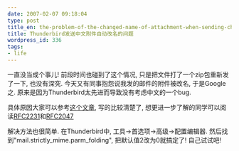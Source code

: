 ```yaml
---
date: 2007-02-07 09:18:04
type: post
title_en: the-problem-of-the-changed-name-of-attachment-when-sending-chinese-attachment-in-thunderbird
title: Thunderbird发送中文附件自动改名的问题
wordpress_id: 336
tags:
- life
---
```


一直没当成个事儿! 前段时间也碰到了这个情况, 只是把文件打了一个zip包重新发了一下, 也没有深究. 今天又有同事抱怨说我发的邮件的附件被改名, 于是Google之. 原来是因为Thunderbird太先进而导致没有考虑中文的一个bug.

具体原因大家可以参考[这个文章](http://hi.baidu.com/jarryleo/blog/item/ee91bdfd95d4ed1609244d99.html), 写的比较清楚了, 想更进一步了解的同学可以阅读[RFC2231](http://rfc.net/rfc2231.html)和[RFC2047](http://rfc.net/rfc2047.html)

解决方法也很简单. 在Thunderbird中, 工具->首选项->高级->配置编辑器. 然后找到"mail.strictly_mime.parm_folding", 把默认值2改为0就搞定了! 自己试试吧!
